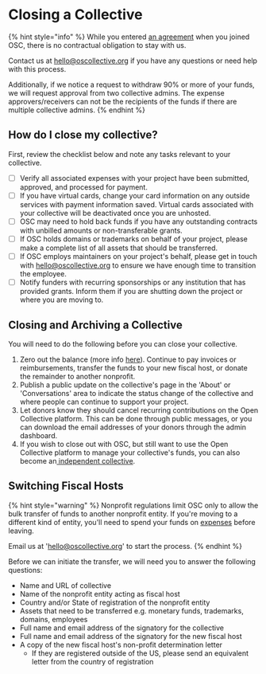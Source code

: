 # Closing a Collective

{% hint style="info" %}
While you entered [an agreement](https://docs.oscollective.org/legal/terms-of-fiscal-sponsorship) when you joined OSC, there is no contractual obligation to stay with us.&#x20;

Contact us at hello@oscollective.org if you have any questions or need help with this process.

Additionally, if we notice a request to withdraw 90% or more of your funds, we will request approval from two collective admins. The expense approvers/receivers can not be the recipients of the funds if there are multiple collective admins.
{% endhint %}

## How do I close my collective?

First, review the checklist below and note any tasks relevant to your collective.

* [ ] Verify all associated expenses with your project have been submitted, approved, and processed for payment.
* [ ] If you have virtual cards, change your card information on any outside services with payment information saved. Virtual cards associated with your collective will be deactivated once you are unhosted.
* [ ] OSC may need to hold back funds if you have any outstanding contracts with unbilled amounts or non-transferable grants.
* [ ] If OSC holds domains or trademarks on behalf of your project, please make a complete list of all assets that should be transferred.
* [ ] If OSC employs maintainers on your project's behalf, please get in touch with hello@oscollective.org to ensure we have enough time to transition the employee.&#x20;
* [ ] Notify funders with recurring sponsorships or any institution that has provided grants. Inform them if you are shutting down the project or where you are moving to.

## Closing and Archiving a Collective

You will need to do the following before you can close your collective.

1. Zero out the balance (more info [here](https://docs.opencollective.com/help/collectives/collective-settings/zero-collective-balance)). Continue to pay invoices or reimbursements, transfer the funds to your new fiscal host, or donate the remainder to another nonprofit.
2. Publish a public update on the collective's page in the 'About' or 'Conversations' area to indicate the status change of the collective and where people can continue to support your project.
3. Let donors know they should cancel recurring contributions on the Open Collective platform. This can be done through public messages, or you can download the email addresses of your donors through the admin dashboard.
4. If you wish to close out with OSC, but still want to use the Open Collective platform to manage your collective's funds, you can also become an[ independent collective](https://docs.opencollective.com/help/independent-collectives/about-independent-collectives).

## Switching Fiscal Hosts

{% hint style="warning" %}
Nonprofit regulations limit OSC only to allow the bulk transfer of funds to another nonprofit entity. If you're moving to a different kind of entity, you'll need to spend your funds on [expenses](../how-it-works/basics/expense-policies-and-limitations.md) before leaving.

Email us at 'hello@oscollective.org' to start the process.
{% endhint %}

Before we can initiate the transfer, we will need you to answer the following questions:

* Name and URL of collective
* Name of the nonprofit entity acting as fiscal host&#x20;
* Country and/or State of registration of the nonprofit entity
* Assets that need to be transferred e.g. monetary funds, trademarks, domains, employees
* Full name and email address of the signatory for the collective
* Full name and email address of the signatory for the new fiscal host
* A copy of the new fiscal host's non-profit determination letter&#x20;
  * If they are registered outside of the US, please send an equivalent letter from the country of registration
